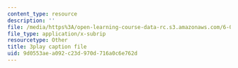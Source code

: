 ```yaml
---
content_type: resource
description: ''
file: /media/https%3A/open-learning-course-data-rc.s3.amazonaws.com/6-042j-mathematics-for-computer-science-spring-2015/9d0553aea092c23d970d716a0c6e762d_VJzv6WJTtNc.srt
file_type: application/x-subrip
resourcetype: Other
title: 3play caption file
uid: 9d0553ae-a092-c23d-970d-716a0c6e762d
---
```

